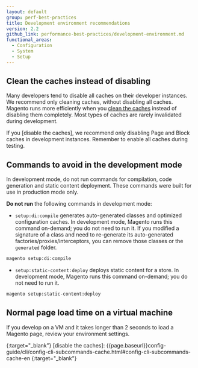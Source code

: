 ```yaml
---
layout: default
group: perf-best-practices
title: Development environment recommendations
version: 2.2
github_link: performance-best-practices/development-environment.md
functional_areas:
  - Configuration
  - System
  - Setup
---
```


## Clean the caches instead of disabling

Many developers tend to disable all caches on their developer instances. We recommend only cleaning caches, without disabling all caches. Magento runs more efficiently when you [clean the caches] instead of disabling them completely. Most types of caches are rarely invalidated during development.

If you [disable the caches], we recommend only disabling Page and Block caches in development instances. Remember to enable all caches during testing.

## Commands to avoid in the development mode

In development mode, do not run commands for compilation, code generation and static content deployment. These commands were built for use in production mode only.

**Do not run** the following commands in development mode:  

* ```setup:di:compile``` generates auto-generated classes and optimized configuration caches. In development mode, Magento runs this command on-demand; you do not need to run it. If you modified a signature of a class and need to re-generate its auto-generated factories/proxies/interceptors, you can remove those classes or the ```generated``` folder.
```bash
magento setup:di:compile
```

* ```setup:static-content:deploy``` deploys static content for a store. In development mode, Magento runs this command on-demand; you do not need to run it.
```bash
magento setup:static-content:deploy
```

## Normal page load time on a virtual machine

If you develop on a VM and it takes longer than 2 seconds to load a Magento page, review your environment settings.
<!-- Link definitions -->

[clean the caches]: {{page.baseurl}}config-guide/cli/config-cli-subcommands-cache.html#config-cli-subcommands-cache-clean
{:target="_blank"}
[disable the caches]: {{page.baseurl}}config-guide/cli/config-cli-subcommands-cache.html#config-cli-subcommands-cache-en
{:target="_blank"}
